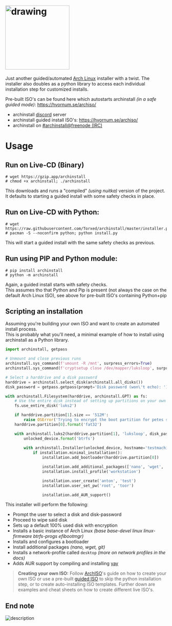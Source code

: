 # <img src="https://github.com/Torxed/archinstall/raw/master/docs/logo.png" alt="drawing" width="200"/>
Just another guided/automated [Arch Linux](https://wiki.archlinux.org/index.php/Arch_Linux) installer with a twist.
The installer also doubles as a python library to access each individual installation step for customized installs.

Pre-built ISO's can be found here which autostarts archinstall *(in a safe guided mode)*: https://hvornum.se/archiso/

 * archinstall [discord](https://discord.gg/cqXU88y) server
 * archinstall guided install ISO's: https://hvornum.se/archiso/
 * archinstall on [#archinstall@freenode (IRC)](irc://#archinstall@FreeNode)

# Usage

## Run on Live-CD (Binary)

    # wget https://gzip.app/archinstall
    # chmod +x archinstall; ./archinstall

This downloads and runs a "compiled" *(using nuitka)* version of the project.<br>
It defaults to starting a guided install with some safety checks in place.

## Run on Live-CD with Python:

    # wget https://raw.githubusercontent.com/Torxed/archinstall/master/installer.py
    # pacman -S --noconfirm python; python install.py

This will start a guided install with the same safety checks as previous.<br>

## Run using PIP and Python module:

    # pip install archinstall
    # python -m archinstall

Again, a guided install starts with safety checks.<br>
This assumes tho that Python and Pip is present (not always the case on the default Arch Linux ISO), see above for pre-built ISO's containing Python+pip

## Scripting an installation

Assuming you're building your own ISO and want to create an automated install process.<br>
This is probably what you'll need, a minimal example of how to install using archinstall as a Python library.

```python
import archinstall, getpass

# Unmount and close previous runs
archinstall.sys_command(f'umount -R /mnt', surpress_errors=True)
archinstall.sys_command(f'cryptsetup close /dev/mapper/luksloop', surpress_errors=True)

# Select a harddrive and a disk password
harddrive = archinstall.select_disk(archinstall.all_disks())
disk_password = getpass.getpass(prompt='Disk password (won\'t echo): ')

with archinstall.Filesystem(harddrive, archinstall.GPT) as fs:
    # Use the entire disk instead of setting up partitions on your own
    fs.use_entire_disk('luks2')

    if harddrive.partition[1].size == '512M':
        raise OSError('Trying to encrypt the boot partition for petes sake..')
    harddrive.partition[0].format('fat32')

    with archinstall.luks2(harddrive.partition[1], 'luksloop', disk_password) as unlocked_device:
        unlocked_device.format('btrfs')
        
        with archinstall.Installer(unlocked_device, hostname='testmachine') as installation:
            if installation.minimal_installation():
                installation.add_bootloader(harddrive.partition[0])

                installation.add_additional_packages(['nano', 'wget', 'git'])
                installation.install_profile('workstation')

                installation.user_create('anton', 'test')
                installation.user_set_pw('root', 'toor')

                installation.add_AUR_support()
```

This installer will perform the following:

 * Prompt the user to select a disk and disk-password
 * Proceed to wipe said disk
 * Sets up a default 100% used disk with encryption
 * Installs a basic instance of Arch Linux *(base base-devel linux linux-firmware btrfs-progs efibootmgr)*
 * Installs and configures a bootloader
 * Install additional packages *(nano, wget, git)*
 * Installs a network-profile called `desktop` *(more on network profiles in the docs)*
 * Adds AUR support by compiling and installing [yay](https://github.com/Jguer/yay)

> **Creating your own ISO:** Follow [ArchISO](https://wiki.archlinux.org/index.php/archiso)'s guide on how to create your own ISO or use a pre-built [guided ISO](https://hvornum.se/archiso/) to skip the python installation step, or to create auto-installing ISO templates. Further down are examples and cheat sheets on how to create different live ISO's.

## End note

![description](https://github.com/Torxed/archinstall/raw/master/docs/description.jpg)